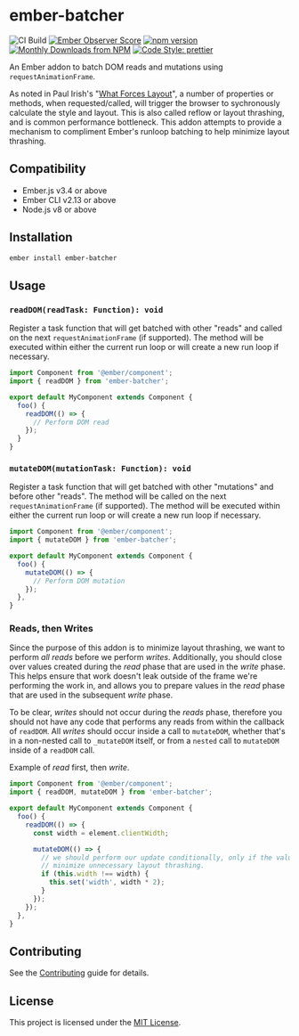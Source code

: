 # ember-batcher

![CI Build](https://github.com/ember-batcher/ember-batcher/workflows/CI%20Build/badge.svg)
[![Ember Observer Score](https://emberobserver.com/badges/ember-batcher.svg)](https://emberobserver.com/addons/ember-batcher)
[![npm version](https://badge.fury.io/js/ember-batcher.svg)](https://badge.fury.io/js/ember-batcher)
[![Monthly Downloads from NPM](https://img.shields.io/npm/dm/ember-batcher.svg?style=flat-square)](https://www.npmjs.com/package/ember-batcher)
[![Code Style: prettier](https://img.shields.io/badge/code_style-prettier-ff69b4.svg?style=flat-square)](#badge)

An Ember addon to batch DOM reads and mutations using `requestAnimationFrame`.

As noted in Paul Irish's "[What Forces Layout](https://gist.github.com/paulirish/5d52fb081b3570c81e3a)", a number of properties or methods, when requested/called, will trigger the browser to sychronously calculate the style and layout. This is also called reflow or layout thrashing, and is common performance bottleneck. This addon attempts to provide a mechanism to compliment Ember's runloop batching to help minimize layout thrashing.

## Compatibility

- Ember.js v3.4 or above
- Ember CLI v2.13 or above
- Node.js v8 or above

## Installation

```bash
ember install ember-batcher
```

## Usage

### `readDOM(readTask: Function): void`

Register a task function that will get batched with other "reads" and called on the next `requestAnimationFrame` (if supported). The method will be executed within either the current run loop or will create a new run loop if necessary.

```js
import Component from '@ember/component';
import { readDOM } from 'ember-batcher';

export default MyComponent extends Component {
  foo() {
    readDOM(() => {
      // Perform DOM read
    });
  }
}
```

### `mutateDOM(mutationTask: Function): void`

Register a task function that will get batched with other "mutations" and before other "reads". The method will be called on the next `requestAnimationFrame` (if supported). The method will be executed within either the current run loop or will create a new run loop if necessary.

```js
import Component from '@ember/component';
import { mutateDOM } from 'ember-batcher';

export default MyComponent extends Component {
  foo() {
    mutateDOM(() => {
      // Perform DOM mutation
    });
  },
}
```

### Reads, then Writes

Since the purpose of this addon is to minimize layout thrashing, we want to perform _all_ _reads_ before we perform _writes_. Additionally, you should close over values created during the _read_ phase that are used in the _write_ phase. This helps ensure that work doesn't leak outside of the frame we're performing the work in, and allows you to prepare values in the _read_ phase that are used in the subsequent _write_ phase.

To be clear, _writes_ should not occur during the _reads_ phase, therefore you should not have any code that performs any reads from within the callback of `readDOM`. All _writes_ should occur inside a call to `mutateDOM`, whether that's in a non-nested call to `_mutateDOM` itself, or from a `nested` call to `mutateDOM` inside of a `readDOM` call.

Example of _read_ first, then _write_.

```js
import Component from '@ember/component';
import { readDOM, mutateDOM } from 'ember-batcher';

export default MyComponent extends Component {
  foo() {
    readDOM(() => {
      const width = element.clientWidth;

      mutateDOM(() => {
        // we should perform our update conditionally, only if the value of width changes. This helps
        // minimize unnecessary layout thrashing.
        if (this.width !== width) {
          this.set('width', width * 2);
        }
      });
    });
  },
}
```

## Contributing

See the [Contributing](CONTRIBUTING.md) guide for details.

## License

This project is licensed under the [MIT License](LICENSE.md).
